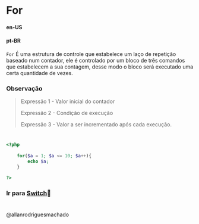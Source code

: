 # For               

#### en-US


#### pt-BR
`For` É uma estrutura de controle que estabelece um laço de repetição baseado num contador,
ele é controlado por um bloco de três comandos que estabelecem a sua contagem, desse modo o bloco será executado
uma certa quantidade de vezes.

### Observação
> Expressão 1 - Valor inicial do contador
> 
> Expressão 2 - Condição de execução
> 
> Expressão 3 - Valor a ser incrementado após cada execução.
#

```php
<?php
    
    for($a = 1; $a <= 10; $a++){
        echo $a;
    }

?>
```


### Ir para [Switch](4Switch.md)🚀

#
@allanrodriguesmachado